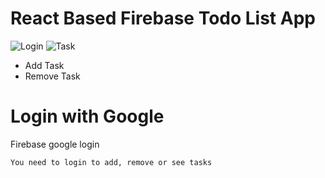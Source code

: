
# React Based Firebase Todo List App
![Login](/screenshots/s1.jpg)
![Task](/screenshots/s2.jpg)
 * Add Task
 * Remove Task

# Login with Google
 Firebase google login
```
You need to login to add, remove or see tasks
```

